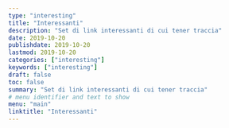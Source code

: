 ```yaml
---
type: "interesting"
title: "Interessanti"
description: "Set di link interessanti di cui tener traccia"
date: 2019-10-20
publishdate: 2019-10-20
lastmod: 2019-10-20
categories: ["interesting"]
keywords: ["interesting"]
draft: false
toc: false
summary: "Set di link interessanti di cui tener traccia"
# menu identifier and text to show
menu: "main"
linktitle: "Interessanti"
---
```

